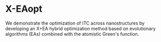 # X-EAopt
We demonstrate the optimization of ITC across nanostructures by developing an X+EA hybrid optimization method based on evolutionary algorithms (EAs) combined with the atomistic Green's function.

